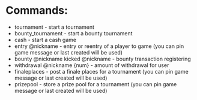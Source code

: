 # Commands:

- tournament - start a tournament
- bounty_tournament - start a bounty tournament
- cash - start a cash game
- entry @nickname - entry or reentry of a player to game (you can pin game message or last created will be used)
- bounty @nickname kicked @nickname - bounty transaction registering
- withdrawal @nickname {num} - amount of withdrawal for user
- finaleplaces - post a finale places for a tournament (you can pin game message or last created will be used)
- prizepool - store a prize pool for a tournament (you can pin game message or last created will be used)